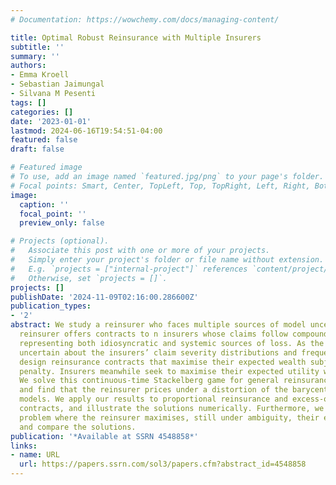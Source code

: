```yaml
---
# Documentation: https://wowchemy.com/docs/managing-content/

title: Optimal Robust Reinsurance with Multiple Insurers
subtitle: ''
summary: ''
authors:
- Emma Kroell
- Sebastian Jaimungal
- Silvana M Pesenti
tags: []
categories: []
date: '2023-01-01'
lastmod: 2024-06-16T19:54:51-04:00
featured: false
draft: false

# Featured image
# To use, add an image named `featured.jpg/png` to your page's folder.
# Focal points: Smart, Center, TopLeft, Top, TopRight, Left, Right, BottomLeft, Bottom, BottomRight.
image:
  caption: ''
  focal_point: ''
  preview_only: false

# Projects (optional).
#   Associate this post with one or more of your projects.
#   Simply enter your project's folder or file name without extension.
#   E.g. `projects = ["internal-project"]` references `content/project/deep-learning/index.md`.
#   Otherwise, set `projects = []`.
projects: []
publishDate: '2024-11-09T02:16:00.286600Z'
publication_types:
- '2'
abstract: We study a reinsurer who faces multiple sources of model uncertainty. The
  reinsurer offers contracts to n insurers whose claims follow compound Poisson processes
  representing both idiosyncratic and systemic sources of loss. As the reinsurer is
  uncertain about the insurers’ claim severity distributions and frequencies, they
  design reinsurance contracts that maximise their expected wealth subject to an entropy
  penalty. Insurers meanwhile seek to maximise their expected utility without ambiguity.
  We solve this continuous-time Stackelberg game for general reinsurance contracts
  and find that the reinsurer prices under a distortion of the barycentre of the insurers’
  models. We apply our results to proportional reinsurance and excess-of-loss reinsurance
  contracts, and illustrate the solutions numerically. Furthermore, we solve the related
  problem where the reinsurer maximises, still under ambiguity, their expected utility
  and compare the solutions.
publication: '*Available at SSRN 4548858*'
links:
- name: URL
  url: https://papers.ssrn.com/sol3/papers.cfm?abstract_id=4548858
---
```

